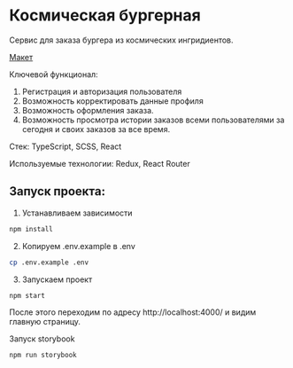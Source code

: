 # Космическая бургерная

Сервис для заказа бургера из космических ингридиентов.

[Макет](<https://www.figma.com/file/vIywAvqfkOIRWGOkfOnReY/React-Fullstack_-Проектные-задачи-(3-месяца)_external_link?type=design&node-id=0-1&mode=design>)


Ключевой функционал:
1. Регистрация и авторизация пользователя
2. Возможность корректировать данные профиля
3. Возможность оформления заказа.
4. Возможность просмотра истории заказов всеми пользователями за сегодня и своих заказов за все время.

Стек: TypeScript, SCSS, React

Используемые технологии: Redux, React Router

## Запуск проекта:

1. Устанавливаем зависимости
```bash
npm install
```

2. Копируем .env.example в .env
```bash
cp .env.example .env
```

3. Запускаем проект
```bash
npm start
```

После этого переходим по адресу http://localhost:4000/ и видим главную страницу. 


Запуск storybook
```bash
npm run storybook
```
